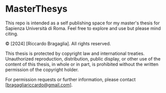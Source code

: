 # MasterThesys

This repo is intended as a self publishing space for my master's thesis for Sapienza Università di Roma. Feel free to explore and use but please mind citing. 

© [2024] [Riccardo Bragaglia]. All rights reserved.

This thesis is protected by copyright law and international treaties. Unauthorized reproduction, distribution, public display, or other use of the content of this thesis, in whole or in part, is prohibited without the written permission of the copyright holder.

For permission requests or further information, please contact [bragagliariccardo@gmail.com].
